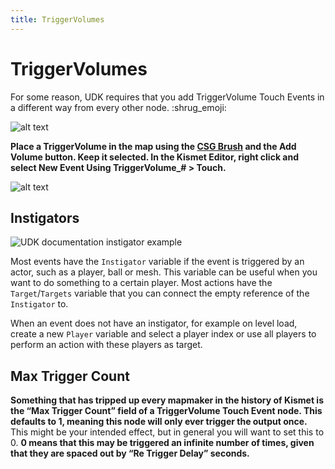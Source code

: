 ```yaml
---
title: TriggerVolumes
---
```

# TriggerVolumes

For some reason, UDK requires that you add TriggerVolume Touch Events in a different way from every other node. :shrug_emoji:

![alt text](/images/kismet/guide/image184.png "Hello TriggerVolume")

**Place a TriggerVolume in the map using the [CSG Brush](../udk/01_csg.md) and the Add Volume button. Keep it selected. In the Kismet Editor, right click and select New Event Using TriggerVolume_# > Touch.**

![alt text](/images/kismet/guide/image236.png "Hello Pain")

## Instigators

![UDK documentation instigator example](https://docs.unrealengine.com/udk/Three/rsrc/Three/KismetUserGuide/graphpane.jpg)

Most events have the `Instigator` variable if the event is triggered by an actor, such as a player, ball or mesh.
This variable can be useful when you want to do something to a certain player. Most actions have the `Target`/`Targets` variable that you can connect the empty reference of the `Instigator` to.

When an event does not have an instigator, for example on level load, create a new `Player` variable and select a player index or use all players to perform an action with these players as target.

## Max Trigger Count <Badge text="important" type="tip"/>

**Something that has tripped up every mapmaker in the history of Kismet is the “Max Trigger Count” field of a TriggerVolume Touch Event node. This defaults to 1, meaning this node will only ever trigger the output once.** This might be your intended effect, but in general you will want to set this to 0. **0 means that this may be triggered an infinite number of times, given that they are spaced out by “Re Trigger Delay” seconds.**
